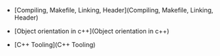 - [Compiling, Makefile, Linking, Header](Compiling, Makefile, Linking, Header)
- [Object orientation in c++](Object orientation in c++)

- [C++ Tooling](C++ Tooling)
